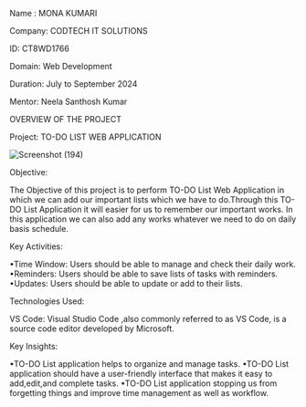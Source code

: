 Name : MONA  KUMARI

Company: CODTECH IT SOLUTIONS

ID: CT8WD1766

Domain: Web Development

Duration: July to September 2024

Mentor: Neela Santhosh Kumar

OVERVIEW OF THE PROJECT

Project: TO-DO LIST WEB APPLICATION

![Screenshot (194)](https://github.com/user-attachments/assets/b1d0bd25-12cc-4671-b890-ef8f8f32f13f)

Objective:

The Objective of this project is to perform TO-DO List Web Application in which we can add our important
lists which we have to do.Through this TO-DO List Application it will easier for us to remember our important works.
In this application we can also add any works whatever we need to do on daily basis schedule.

Key Activities:

•Time Window: Users should be able to manage and check their daily work.
•Reminders: Users should be able to save lists of tasks with reminders.
•Updates: Users should be able to update or add to their lists.

Technologies Used:

VS Code: Visual Studio Code ,also commonly referred to as VS Code,
is a source code editor developed by Microsoft.

Key Insights:

•TO-DO List application helps to organize and manage tasks.
•TO-DO List application should have a user-friendly interface
that makes it easy to add,edit,and complete tasks.
•TO-DO List application stopping us from forgetting things
and improve time management as well as workflow.



 
